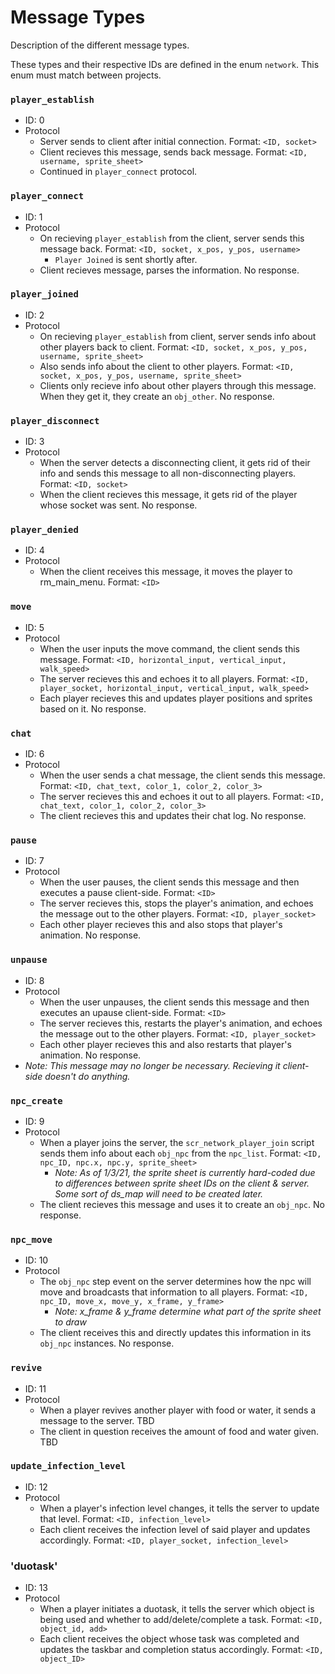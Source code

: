# Message Types
Description of the different message types.

These types and their respective IDs are defined in the enum `network`. This enum must match between projects.

### `player_establish`
* ID: 0
* Protocol
    * Server sends to client after initial connection. Format: `<ID, socket>`
    * Client recieves this message, sends back message. Format: `<ID, username, sprite_sheet>`
    * Continued in `player_connect` protocol.

### `player_connect`
* ID: 1
* Protocol
    * On recieving `player_establish` from the client, server sends this message back. Format: `<ID, socket, x_pos, y_pos, username>`
        * `Player Joined` is sent shortly after.
    * Client recieves message, parses the information. No response.

### `player_joined`
* ID: 2
* Protocol
    * On recieving `player_establish` from client, server sends info about other players back to client. Format: `<ID, socket, x_pos, y_pos, username, sprite_sheet>`
    * Also sends info about the client to other players. Format: `<ID, socket, x_pos, y_pos, username, sprite_sheet>`
    * Clients only recieve info about other players through this message. When they get it, they create an `obj_other`. No response.

### `player_disconnect`
* ID: 3
* Protocol
    * When the server detects a disconnecting client, it gets rid of their info and sends this message to all non-disconnecting players. Format: `<ID, socket>`
    * When the client recieves this message, it gets rid of the player whose socket was sent. No response.

### `player_denied`
* ID: 4
* Protocol
   * When the client receives this message, it moves the player to rm_main_menu. Format: `<ID>`

### `move`
* ID: 5
* Protocol
    * When the user inputs the move command, the client sends this message. Format: `<ID, horizontal_input, vertical_input, walk_speed>`
    * The server recieves this and echoes it to all players. Format: `<ID, player_socket, horizontal_input, vertical_input, walk_speed>`
    * Each player recieves this and updates player positions and sprites based on it. No response.

### `chat`
* ID: 6
* Protocol
    * When the user sends a chat message, the client sends this message. Format: `<ID, chat_text, color_1, color_2, color_3>`
    * The server recieves this and echoes it out to all players. Format: `<ID, chat_text, color_1, color_2, color_3>`
    * The client recieves this and updates their chat log. No response.

### `pause`
* ID: 7
* Protocol
    * When the user pauses, the client sends this message and then executes a pause client-side. Format: `<ID>`
    * The server recieves this, stops the player's animation, and echoes the message out to the other players. Format: `<ID, player_socket>`
    * Each other player recieves this and also stops that player's animation. No response.

### `unpause`
* ID: 8
* Protocol
    * When the user unpauses, the client sends this message and then executes an upause client-side. Format: `<ID>`
    * The server recieves this, restarts the player's animation, and echoes the message out to the other players. Format: `<ID, player_socket>`
    * Each other player recieves this and also restarts that player's animation. No response.
* *Note: This message may no longer be necessary. Recieving it client-side doesn't do anything.*

### `npc_create`
* ID: 9
* Protocol
    * When a player joins the server, the `scr_network_player_join` script sends them info about each `obj_npc` from the `npc_list`. Format: `<ID, npc_ID, npc.x, npc.y, sprite_sheet>`
        * *Note: As of 1/3/21, the sprite sheet is currently hard-coded due to differences between sprite sheet IDs on the client & server. Some sort of ds_map will need to be created later.*
    * The client recieves this message and uses it to create an `obj_npc`. No response.

### `npc_move`
* ID: 10
* Protocol
    * The `obj_npc` step event on the server determines how the npc will move and broadcasts that information to all players. Format: `<ID, npc_ID, move_x, move_y, x_frame, y_frame>`
        * *Note: x_frame & y_frame determine what part of the sprite sheet to draw*
    * The client receives this and directly updates this information in its `obj_npc` instances. No response.
    
###  `revive`
* ID: 11
* Protocol
   * When a player revives another player with food or water, it sends a message to the server. TBD
   * The client in question receives the amount of food and water given. TBD

### `update_infection_level`
* ID: 12
* Protocol
   * When a player's infection level changes, it tells the server to update that level. Format: `<ID, infection_level>`
   * Each client receives the infection level of said player and updates accordingly. Format: `<ID, player_socket, infection_level>`

### 'duotask'
* ID: 13
* Protocol
   * When a player initiates a duotask, it tells the server which object is being used and whether to add/delete/complete a task. Format: `<ID, object_id, add>`
   * Each client receives the object whose task was completed and updates the taskbar and completion status accordingly. Format: `<ID, object_ID>`
